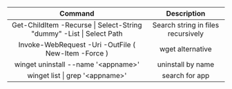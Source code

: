 | Command | Description |
| :---: | :----: |
| Get-ChildItem -Recurse \| Select-String "dummy" -List \| Select Path | Search string in files recursively |
| Invoke-WebRequest -Uri <url> -OutFile ( New-Item <item> -Force )| wget alternative|
| winget uninstall --name '\<appname\>' | uninstall by name |
| winget list \| grep '\<appname\>' | search for app |
